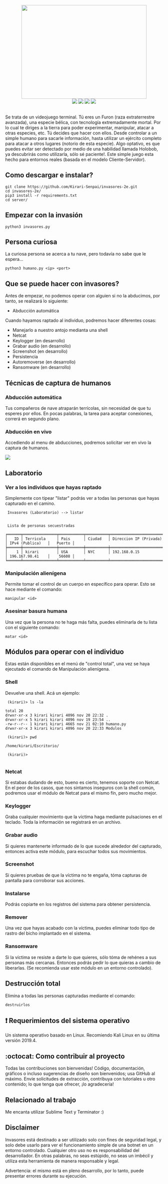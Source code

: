 <p align="center">
    <img src="logos/alien1.png" height="300" width="400"><br>
    <img src="https://img.shields.io/badge/Hecho%20en-Python3-orange">
    <a href="https://github.com/Kirari-Senpai"><img src="https://img.shields.io/badge/Creado%20por-Kirari-green"></a>
    <a href="https://github.com/Kirari-Senpai?tab=repositories"><img src="https://img.shields.io/badge/Ver%20m%C3%A1s-repositorios-yellow"></a>
    <a href="https://www.youtube.com/channel/UCTJL346jNxHSM2lWorpTVyw"><img src="https://img.shields.io/badge/Canal%20de%20YT-TheSpactra-red"></a><br><br>
    
Se trata de un videojuego terminal. Tú eres un Furon (raza extraterrestre avanzada), una especie bélica, con tecnología extremadamente mortal. Por lo cual te diriges a la tierra para poder experimentar, manipular, atacar a otras especies, etc. Tú decides que hacer con ellos. Desde controlar a un simple humano para sacarle información, hasta utilizar un ejército completo para atacar a otros lugares (notorio de esta especie). Algo optativo, es que puedes evitar ser detectado por medio de una habilidad llamada Holobob, ya descubrirás como utilizarla, sólo sé paciente!. Este simple juego esta hecho para entornos reales (basada en el modelo Cliente-Servidor).

</p>


## Como descargar e instalar? ##

```
git clone https://github.com/Kirari-Senpai/invasores-2e.git
cd invasores-2e/
pip3 install -r requirements.txt
cd server/
```

## Empezar con la invasión ##

```
python3 invasores.py
```

## Persona curiosa ##

La curiosa persona se acerca a tu nave, pero todavía no sabe que le espera...

```
python3 humano.py <ip> <port>
```

## Que se puede hacer con invasores? ##

Antes de empezar, no podemos operar con alguien si no la abducimos, por tanto, se realizará lo siguiente:

- Abducción automática

Cuando hayamos raptado al individuo, podremos hacer diferentes cosas:

- Manejarlo a nuestro antojo medianta una shell
- Netcat
- Keylogger (en desarrollo)
- Grabar audio (en desarrollo)
- Screenshot (en desarrollo)
- Persistencia
- Autoremoverse (en desarrollo)
- Ransomware (en desarrollo)


## Técnicas de captura de humanos ##

### Abducción automática ###

Tus compañeros de nave atraparán terrícolas, sin necesidad de que tu esperes por ellos. En pocas palabras, la tarea para aceptar conexiones, correrá en segundo plano.

### Abducción en vivo ###

Accediendo al menu de abducciones, podremos solicitar ver en vivo la captura de humanos.

![](gifs/abduccionLive.gif)

## Laboratorio ##

### Ver a los individuos que hayas raptado ###

Simplemente con tipear "listar" podrás ver a todas las personas que hayas capturado en el camino.

```
 Invasores (Laboratorio) --> listar


 Lista de personas secuestradas

╒══════╤═══════════════╤═══════════╤══════════╤══════════════════════════╤══════════════════╤══════════╕
│   ID │ Terricola     │ Pais      │ Ciudad   │ Direccion IP (Privada)   │ IPv4 (Publica)   │   Puerto │
╞══════╪═══════════════╪═══════════╪══════════╪══════════════════════════╪══════════════════╪══════════╡
│    1 │ kirari        │ USA       │ NYC      │ 192.168.0.15             │ 196.167.98.41    │    56608 │
╘══════╧═══════════════╧═══════════╧══════════╧══════════════════════════╧══════════════════╧══════════╛

```

### Manipulación alienígena ###

Permite tomar el control de un cuerpo en específico para operar. Esto se hace mediante el comando: 

```
manipular <id>
```

### Asesinar basura humana ###

Una vez que la persona no te haga más falta, puedes eliminarla de tu lista con el siguiente comando: 

```
matar <id>
```

## Módulos para operar con el individuo ###

Estas están disponibles en el menú de "control total", una vez se haya ejecutado el comando de Manipulación alienígena.

### Shell ###

Devuelve una shell. Acá un ejemplo:

```
 (kirari)> ls -la

total 20
drwxr-xr-x 3 kirari kirari 4096 nov 20 22:32 .
drwxr-xr-x 5 kirari kirari 4096 nov 19 23:54 ..
-rw-r--r-- 1 kirari kirari 4665 nov 21 02:10 humano.py
drwxr-xr-x 3 kirari kirari 4096 nov 20 22:33 Modulos

 (kirari)> pwd
 
/home/kirari/Escritorio/

 (kirari)> 
 
```

### Netcat ###

Si estabas dudando de esto, bueno es cierto, tenemos soporte con Netcat. En el peor de los casos, que nos sintamos inseguros con la shell común, podremos usar el módulo de Netcat para el mismo fín, pero mucho mejor. 

### Keylogger ###

Graba cualquier movimiento que la víctima haga mediante pulsaciones en el teclado. Toda la información se registrará en un archivo.

### Grabar audio ###

Si quieres mantenerte informado de lo que sucede alrededor del capturado, entonces activa este módulo, para escuchar todos sus movimientos.

### Screenshot ###

Si quieres pruebas de que la víctima no te engaña, tóma capturas de pantalla para corroborar sus acciones.

### Instalarse ###

Podrás copiarte en los registros del sistema para obtener persistencia.

### Remover ###

Una vez que hayas acabado con la víctima, puedes eliminar todo tipo de rastro del bicho implantado en el sistema.

### Ransomware ###

Si la víctima se resiste a darte lo que quieres, sólo tóma de rehénes a sus personas más cercanas. Entonces podrás pedir lo que quieras a cambio de liberarlas. (Se recomienda usar este módulo en un entorno controlado).

## Destrucción total ##

Elimina a todas las personas capturadas mediante el comando: 

```
destruirlos
```

## :heavy_exclamation_mark: Requerimientos del sistema operativo

Un sistema operativo basado en Linux. Recomiendo Kali Linux en su última versión 2019.4.


## :octocat: Como contribuir al proyecto

Todas las contribuciones son bienvenidas! Código, documentación, gráficos o incluso sugerencias de diseño son bienvenidos; usa GitHub al máximo. Envíe solicitudes de extracción, contribuya con tutoriales u otro contenido; lo que tenga que ofrecer, ¡lo agradecería!

## Relacionado al trabajo ##

Me encanta utilizar Sublime Text y Terminator :)

## Disclaimer ##

Invasores está destinado a ser utilizado solo con fines de seguridad legal, y solo debe usarlo para ver el funcionamiento simple de una botnet en un entorno controlado. Cualquier otro uso no es responsabilidad del desarrollador. En otras palabras, no seas estúpido, no seas un imbécil y utiliza esta herramienta de manera responsable y legal.


Advertencia: el mismo está en pleno desarrollo, por lo tanto, puede presentar errores durante su ejecución.
